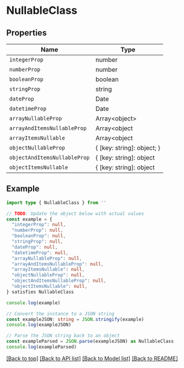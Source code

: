 
# NullableClass


## Properties

Name | Type
------------ | -------------
`integerProp` | number
`numberProp` | number
`booleanProp` | boolean
`stringProp` | string
`dateProp` | Date
`datetimeProp` | Date
`arrayNullableProp` | Array&lt;object&gt;
`arrayAndItemsNullableProp` | Array&lt;object | null&gt;
`arrayItemsNullable` | Array&lt;object | null&gt;
`objectNullableProp` | { [key: string]: object; }
`objectAndItemsNullableProp` | { [key: string]: object | null; }
`objectItemsNullable` | { [key: string]: object | null; }

## Example

```typescript
import type { NullableClass } from ''

// TODO: Update the object below with actual values
const example = {
  "integerProp": null,
  "numberProp": null,
  "booleanProp": null,
  "stringProp": null,
  "dateProp": null,
  "datetimeProp": null,
  "arrayNullableProp": null,
  "arrayAndItemsNullableProp": null,
  "arrayItemsNullable": null,
  "objectNullableProp": null,
  "objectAndItemsNullableProp": null,
  "objectItemsNullable": null,
} satisfies NullableClass

console.log(example)

// Convert the instance to a JSON string
const exampleJSON: string = JSON.stringify(example)
console.log(exampleJSON)

// Parse the JSON string back to an object
const exampleParsed = JSON.parse(exampleJSON) as NullableClass
console.log(exampleParsed)
```

[[Back to top]](#) [[Back to API list]](../README.md#api-endpoints) [[Back to Model list]](../README.md#models) [[Back to README]](../README.md)


